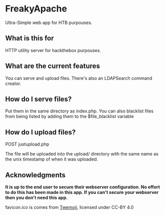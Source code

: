 # FreakyApache
Ultra-Simple web app for HTB purpouses.

## What is this for
HTTP utility server for hackthebox purpouses.

## What are the current features
You can serve and upload files. There's also an LDAPSearch command creator.

## How do I serve files?
Put them in the same directory as index.php. You can also blacklist files from being listed by adding them to the $file_blacklist variable

## How do I upload files?
POST justupload.php

The file will be uploaded into the upload/ directory with the same name as the unix timestamp of when it was uploaded.

## Acknowledgments

**It is up to the end user to secure their webserver configuration. No effort to do this has been made in this app. If you can't secure your webserver then you don't need this app.**

favicon.ico is comes from [Twemoji](https://github.com/jdecked/twemoji/), licensed under CC-BY 4.0
